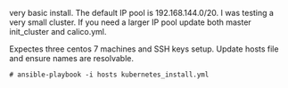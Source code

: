 very basic install. The default IP pool is 192.168.144.0/20. I was testing a very small cluster.
If you need a larger IP pool update both master init_cluster and calico.yml.


Expectes three centos 7 machines and SSH keys setup. Update hosts file and ensure names are resolvable. 


`# ansible-playbook -i hosts kubernetes_install.yml `
